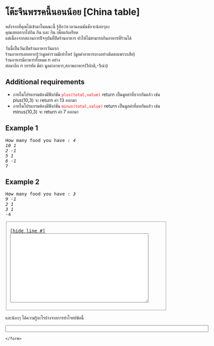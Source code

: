 <div id="current" aria-labelledby="ui-id-21" role="tabpanel" class="ui-tabs-panel ui-corner-bottom ui-widget-content" aria-hidden="false">
    <form method="post" action="/elab/lab/submit/1023/11594/19057/" enctype="multipart/form-data" autocomplete="off">
      <div id="assignment-body">
        <input type="hidden" name="csrfmiddlewaretoken" value="6Jn29H56N07rdSb1eZF7mjbM20v4J1WOvlL9AEjp3DzglwWs470aqF0M4Iwar6co">
        <h1>โต๊ะจีนพรรคนี้นอนน้อย [China table]</h1><p>หลังจากที่คุณได้เข้ามาในคณะนี้ รู้สึกว่าเวลานอนมันชักจะน้อยๆลง<br>คุณเลยอยากไปกิน กิน และ กิน เพื่อแก้เครียด<br>แต่เนื่องจากสถานการปัจจุบันที่ปิดร้านอาหาร ทำให้ไม่สามารถกินอาหารที่ร้านได้  </p><p>วันนี้เป็นวันเปิดร้านอาหารวันแรก<br>ร้านอาหารเลยอยากรู้ว่ามูลค่ารวมมีเท่าไหร่ (มูลค่าอาหารบางอย่างติดลบเพราะเสีย)<br>ร้านอาหารมีอาหารทั้งหมด n อย่าง<br>ต่อมาอีก n บรรทัด มีค่า มูลค่าอาหาร,สภาพอาหาร(1ปกติ,-1เน่า)  </p><h2>Additional requirements</h2><ul><li>ภายในโปรแกรมต้องมีฟังก์ชัน <span style="color:red;"><code>plus(total,value)</code></span> return เป็นมูลค่าที่บวกกันแล้ว เช่น plus(10,3) จะ return ค่า 13 ออกมา</li><li>ภายในโปรแกรมต้องมีฟังก์ชัน <span style="color:red;"><code>minus(total,value)</code></span> return เป็นมูลค่าที่ลบกันแล้ว  เช่น minus(10,3) จะ return ค่า 7 ออกมา</li></ul><h2>Example 1</h2><p></p><pre class="output">How many food you have : <em>4</em>
<em>10 1</em><br><em>2 -1</em><br><em>5 1</em><br><em>6 -1</em><br>7
</pre><p></p><h2>Example 2</h2><p></p><pre class="output">How many food you have : <em>3</em>
<em>9 -1</em><br><em>2 1</em><br><em>3 1</em><br>-4
</pre><p></p><p></p><fieldset><pre><div class="code-menu"><a href="#" class="lineno-toggle">[hide line #]</a></div><code class="source"><textarea class="codeblank" cols="51" name="b1" rows="14" wrap="off" autocomplete="off"></textarea></code></pre></fieldset><p></p><p></p><p>และน้องๆ ได้ความรู้อะไรบ้างจากการทำโจทย์ข้อนี้</p><p><input class="textblank" name="b2" size="76" type="text" value=""></p> 
      </div>
      
      
    </form>
  </div>